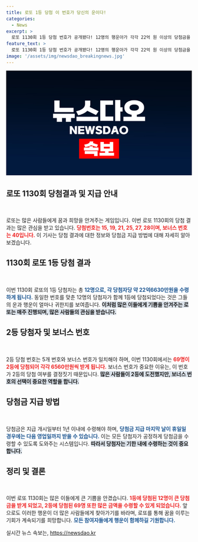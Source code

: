 ```yaml
---
title: 로또 1등 당첨 이 번호가 당신의 운이다!
categories:
  - News
excerpt: >
  로또 1130회 1등 당첨 번호가 공개됐다! 12명의 행운아가 각각 22억 원 이상의 당첨금을 손에 쥐게 되는데, 당신의 번호는 포함되어 있을지 확인해보세요!
feature_text: >
  로또 1130회 1등 당첨 번호가 공개됐다! 12명의 행운아가 각각 22억 원 이상의 당첨금을 손에 쥐게 되는데, 당신의 번호는 포함되어 있을지 확인해보세요!
image: '/assets/img/newsdao_breakingnews.jpg'
---
```


<p><img src="/assets/img/newsdao_breakingnews.jpg" alt="firstkoreanews 속보" /></p>

<h2 data-ke-size="size26">로또 1130회 당첨결과 및 지급 안내</h2>

<p data-ke-size="size16">&nbsp;</p>  

<p>로또는 많은 사람들에게 꿈과 희망을 안겨주는 게임입니다. 이번 로또 1130회의 당첨 결과는 많은 관심을 받고 있습니다. <b><span style="color: #ee2323;">당첨번호는 15, 19, 21, 25, 27, 28이며, 보너스 번호는 40입니다.</span></b> 이 기사는 당첨 결과에 대한 정보와 당첨금 지급 방법에 대해 자세히 알아보겠습니다.</p>

<h2 data-ke-size="size26">1130회 로또 1등 당첨 결과</h2>

<p data-ke-size="size16">&nbsp;</p>  

<p>이번 1130회 로또의 1등 당첨자는 총 <b><span style="color: #1a5490;">12명으로, 각 당첨자당 약 22억6630만원을 수령하게 됩니다.</span></b> 동일한 번호를 맞춘 12명의 당첨자가 함께 1등에 당첨되었다는 것은 그들의 운과 행운이 얼마나 귀한지를 보여줍니다. <b><span style="background-color: #21538527;">이처럼 많은 이들에게 기쁨을 안겨주는 로또는 매주 진행되며, 많은 사람들의 관심을 받습니다.</span></b></p>

<h2 data-ke-size="size26">2등 당첨자 및 보너스 번호</h2>

<p data-ke-size="size16">&nbsp;</p>  

<p>2등 당첨 번호는 5개 번호와 보너스 번호가 일치해야 하며, 이번 1130회에서는 <b><span style="color: #ee2323;">69명이 2등에 당첨되어 각각 6560만원씩 받게 됩니다.</span></b> 보너스 번호가 중요한 이유는, 이 번호가 2등의 당첨 여부를 결정짓기 때문입니다. <b><span style="background-color: #21538527;">많은 사람들이 2등에 도전했지만, 보너스 번호의 선택이 중요한 역할을 합니다.</span></b></p>

<h2 data-ke-size="size26">당첨금 지급 방법</h2>

<p data-ke-size="size16">&nbsp;</p>  

<p>당첨금은 지급 개시일부터 1년 이내에 수령해야 하며, <b><span style="color: #1a5490;">당첨금 지급 마지막 날이 휴일일 경우에는 다음 영업일까지 받을 수 있습니다.</span></b> 이는 모든 당첨자가 공정하게 당첨금을 수령할 수 있도록 도와주는 시스템입니다. <b><span style="background-color: #21538527;">따라서 당첨자는 기한 내에 수령하는 것이 중요합니다.</span></b></p>

<h2 data-ke-size="size26">정리 및 결론</h2>

<p data-ke-size="size16">&nbsp;</p>  

<p>이번 로또 1130회는 많은 이들에게 큰 기쁨을 안겼습니다. <b><span style="color: #ee2323;">1등에 당첨된 12명이 큰 당첨금을 받게 되었고, 2등에 당첨된 69명 또한 많은 금액을 수령할 수 있게 되었습니다.</span></b> 앞으로도 이러한 행운이 더 많은 사람들에게 찾아가기를 바라며, 로또를 통해 꿈을 이루는 기회가 계속되기를 희망합니다. <b><span style="color: #1a5490;">모든 참여자들에게 행운이 함께하길 기원합니다.</span></b></p>
실시간 뉴스 속보는, <a href="https://newsdao.kr" rel="dofollow">https://newsdao.kr</a>


